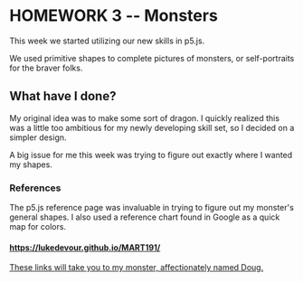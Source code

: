 # HOMEWORK 3 -- Monsters
  This week we started utilizing our new skills in p5.js.

  We used primitive shapes to complete pictures of monsters, or self-portraits for the braver folks.

## What have I done?
  My original idea was to make some sort of dragon. I quickly realized this was a little too ambitious for my newly developing skill set, so I decided on a simpler design.

  A big issue for me this week was trying to figure out exactly where I wanted my shapes.

### References
  The p5.js reference page was invaluable in trying to figure out my monster's general shapes. I also used a reference chart found in Google as a quick map for colors.

#### https://lukedevour.github.io/MART191/

  [These links will take you to my monster, affectionately named Doug.](https://lukedevour.github.io/MART191/HW3)

